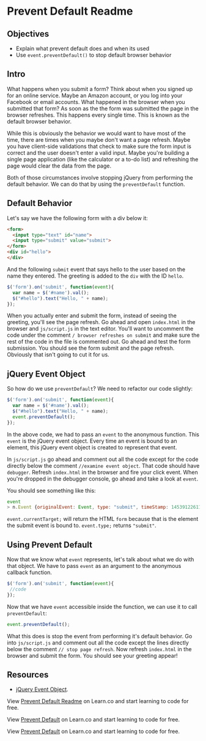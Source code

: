 # Prevent Default Readme

## Objectives
+ Explain what prevent default does and when its used
+ Use `event.preventDefault()` to stop default browser behavior

## Intro

What happens when you submit a form? Think about when you signed up for an online service. Maybe an Amazon account, or you log into your Facebook or email accounts. What happened in the browser when you submitted that form? As soon as the the form was submitted the page in the browser refreshes. This happens every single time. This is known as the default browser behavior.

While this is obviously the behavior we would want to have most of the time, there are times when you maybe don't want a page refresh. Maybe you have client-side validations that check to make sure the form input is correct and the user doesn't enter a valid input. Maybe you're building a single page application (like the calculator or a to-do list) and refreshing the page would clear the data from the page.

Both of those circumstances involve stopping jQuery from performing the default behavior. We can do that by using the `preventDefault` function.

## Default Behavior

Let's say we have the following form with a div below it:

```html
<form>
  <input type="text" id="name">
  <input type="submit" value="submit">
</form>
<div id="hello">
</div>
```

And the following `submit` event that says hello to the user based on the name they entered. The greeting is added to the `div` with the ID `hello`. 

```js
$('form').on('submit', function(event){
  var name = $('#name').val();
  $("#hello").text("Hello, " + name);
});
```

When you actually enter and submit the form, instead of seeing the greeting, you'll see the page refresh. Go ahead and open `index.html` in the browser and `js/script.js` in the text editor. You'll want to uncomment the code under the comment `/ browser refreshes on submit` and make sure the rest of the code in the file is commented out. Go ahead and test the form submission. You should see the form submit and the page refresh. Obviously that isn't going to cut it for us.

## jQuery Event Object

So how do we use `preventDefault`? We need to refactor our code slightly:

```js
$('form').on('submit', function(event){
  var name = $('#name').val();
  $("#hello").text("Hello, " + name);
  event.preventDefault();
});
```

In the above code, we had to pass an `event` to the anonymous function. This `event` is the jQuery event object. Every time an event is bound to an element, this jQuery event object is created to represent that event. 

In `js/script.js` go ahead and comment out all the code except for the code directly below the comment `//examine event object`. That code should have `debugger`. Refresh `index.html` in the browser and fire your click event. When you're dropped in the debugger console, go ahead and take a look at `event`.

You should see something like this:

```js
event
> n.Event {originalEvent: Event, type: "submit", timeStamp: 1453912261129, jQuery211012266199523583055: true, which: undefined…}
```

`event.currentTarget;` will return the HTML `form` because that is the element the submit event is bound to. `event.type;` returns `"submit"`.

## Using Prevent Default

Now that we know what `event` represents, let's talk about what we do with that object. We have to pass `event` as an argument to the anonymous callback function. 

```js
$('form').on('submit', function(event){
 //code
});
```

Now that we have `event` accessible inside the function, we can use it to call `preventDefault`:

```js
event.preventDefault();
```

What this does is stop the event from performing it's default behavior. Go into `js/script.js` and comment out all the code except the lines directly below the comment `// stop page refresh`. Now refresh `index.html` in the browser and submit the form. You should see your greeting appear!

## Resources

+ [jQuery Event Object](https://api.jquery.com/category/events/event-object/).

<p data-visibility='hidden'>View <a href='https://learn.co/lessons/js-jquery-prevent-default-readme' title='Prevent Default Readme'>Prevent Default Readme</a> on Learn.co and start learning to code for free.</p>

<p data-visibility='hidden'>View <a href='https://learn.co/lessons/js-jquery-prevent-default-readme'>Prevent Default</a> on Learn.co and start learning to code for free.</p>

<p class='util--hide'>View <a href='https://learn.co/lessons/js-jquery-prevent-default-readme'>Prevent Default</a> on Learn.co and start learning to code for free.</p>
